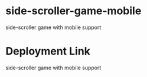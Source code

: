 # side-scroller-game-mobile

side-scroller game with mobile support

# Deployment Link

side-scroller game with mobile support
